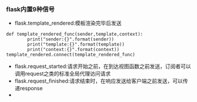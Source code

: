 ### flask内置9种信号

* flask.template\_rendered:模板渲染完毕后发送

```
def template_rendered_func(sender,template,context):
        print("sender:{}".format(sender))
        print("template:{}".format(template))
        print("context:{}".format(context))
template_rendered.connect(template_rendered_func)
```

* flask.request\_started:请求开始之前，在到达视图函数之前发送，订阅者可以调用request之类的标准全局代理访问请求
* flask.request\_finished:请求结束时，在响应发送给客户端之前发送，可以传递response
* 


